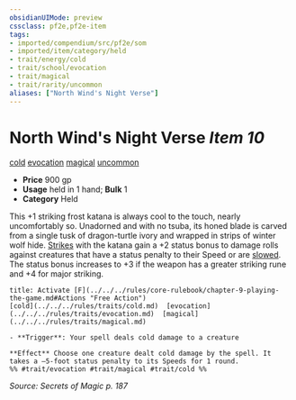 ```yaml
---
obsidianUIMode: preview
cssclass: pf2e,pf2e-item
tags:
- imported/compendium/src/pf2e/som
- imported/item/category/held
- trait/energy/cold
- trait/school/evocation
- trait/magical
- trait/rarity/uncommon
aliases: ["North Wind's Night Verse"]
---
```

# North Wind's Night Verse *Item 10*  
[cold](cold.md)  [evocation](evocation.md)  [magical](magical.md)  [uncommon](uncommon.md)  

- **Price** 900 gp
- **Usage** held in 1 hand; **Bulk** 1
- **Category** Held

This +1 striking frost katana is always cool to the touch, nearly uncomfortably so. Unadorned and with no tsuba, its honed blade is carved from a single tusk of dragon-turtle ivory and wrapped in strips of winter wolf hide. [Strikes](strike.md) with the katana gain a +2 status bonus to damage rolls against creatures that have a status penalty to their Speed or are [slowed](conditions.md#Slowed). The status bonus increases to +3 if the weapon has a greater striking rune and +4 for major striking.

```ad-embed-ability
title: Activate [F](../../../rules/core-rulebook/chapter-9-playing-the-game.md#Actions "Free Action")
[cold](../../../rules/traits/cold.md)  [evocation](../../../rules/traits/evocation.md)  [magical](../../../rules/traits/magical.md)  

- **Trigger**: Your spell deals cold damage to a creature

**Effect** Choose one creature dealt cold damage by the spell. It takes a –5-foot status penalty to its Speeds for 1 round.  
%% #trait/evocation #trait/magical #trait/cold %%
```

*Source: Secrets of Magic p. 187*
